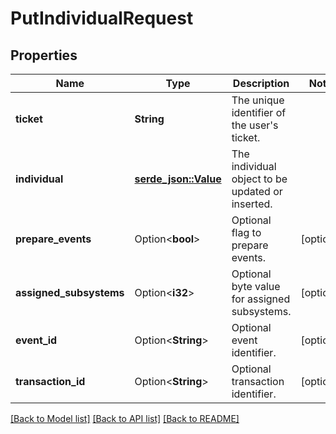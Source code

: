 # PutIndividualRequest

## Properties

Name | Type | Description | Notes
------------ | ------------- | ------------- | -------------
**ticket** | **String** | The unique identifier of the user's ticket. | 
**individual** | [**serde_json::Value**](.md) | The individual object to be updated or inserted. | 
**prepare_events** | Option<**bool**> | Optional flag to prepare events. | [optional]
**assigned_subsystems** | Option<**i32**> | Optional byte value for assigned subsystems. | [optional]
**event_id** | Option<**String**> | Optional event identifier. | [optional]
**transaction_id** | Option<**String**> | Optional transaction identifier. | [optional]

[[Back to Model list]](../README.md#documentation-for-models) [[Back to API list]](../README.md#documentation-for-api-endpoints) [[Back to README]](../README.md)


